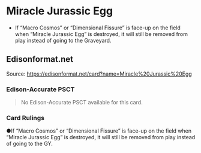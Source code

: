 # Miracle Jurassic Egg

*   If “Macro Cosmos” or “Dimensional Fissure” is face-up on the field when “Miracle Jurassic Egg” is destroyed, it will still be removed from play instead of going to the Graveyard.

## Edisonformat.net

Source: https://edisonformat.net/card?name=Miracle%20Jurassic%20Egg

### Edison-Accurate PSCT

> No Edison-Accurate PSCT available for this card.

### Card Rulings

●If “Macro Cosmos” or “Dimensional Fissure” is face-up on the field when “Miracle Jurassic Egg” is destroyed, it will still be removed from play instead of going to the GY.
            